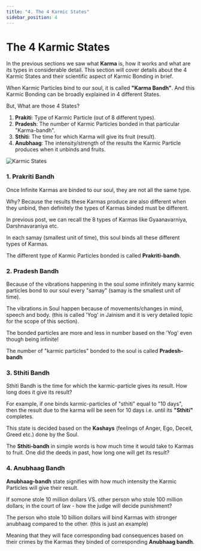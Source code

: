 ```yaml
---
title: "4. The 4 Karmic States"
sidebar_position: 4
---
```


# The 4 Karmic States

In the previous sections we saw what **Karma** is, how it works and what are its types in considerable detail. This section will cover details about the 4 Karmic States and their scientific aspect of Karmic Bonding in brief.

When Karmic Particles bind to our soul, it is called
**"Karma Bandh"**. And this Karmic Bonding can be broadly explained in 4 different States.

But, What are those 4 States?

1. **Prakiti**: Type of Karmic Particle (out of 8 different types).
2. **Pradesh**: The number of Karmic Particles bonded in that particular "Karma-bandh".
3. **Sthiti**: The time for which Karma will give its fruit (result).
4. **Anubhaag**: The intensity/strength of the results the Karmic Particle produces when it unbinds and fruits.

![Karmic States](/img/karmic_states.jpeg "Karmic States")

### 1. Prakriti Bandh

Once Infinite Karmas are binded to our soul, they are not all the same type.

Why? Because the results these Karmas produce are also different when they unbind, then definitely the types of Karmas binded must be different.

In previous post, we can recall the 8 types of Karmas like Gyaanavarniya, Darshnavaraniya etc.

In each samay (smallest unit of time), this soul binds all these different types of Karmas.

The different type of Karmic Particles bonded is called **Prakriti-bandh**.

### 2. Pradesh Bandh

Because of the vibrations happening in the soul some infinitely many karmic particles bond to our soul every "samay" (samay is the smallest unit of time).

The vibrations in Soul happen because of movements/changes in mind, speech and body. (this is called 'Yog' in Jainism and it is very detailed topic for the scope of this section).

The bonded particles are more and less in number based on the 'Yog' even though being infinite!

The number of "karmic particles" bonded to the soul is called **Pradesh-bandh**

### 3. Sthiti Bandh

Sthiti Bandh is the time for which the karmic-particle gives its result. How long does it give its result?

For example, if one binds karmic-particles of "sthiti" equal to "10 days", then the result due to the karma will be seen for 10 days i.e. until its **"Sthiti"** completes.

This state is decided based on the **Kashays** (feelings of Anger, Ego, Deceit, Greed etc.) done by the Soul.

The **Sthiti-bandh** in simple words is how much time it would take to Karmas to fruit. One did the deeds in past, how long one will get its result?

### 4. Anubhaag Bandh

**Anubhaag-bandh** state signifies with how much intensity the Karmic Particles will give their result.

If somone stole 10 million dollars VS. other person who stole 100 million dollars; in the court of law - how the judge will decide punishment?

The person who stole 10 billion dollars will bind Karmas with stronger anubhaag compared to the other. (this is just an example)

Meaning that they will face corresponding bad consequences based on their crimes by the Karmas they binded of corresponding **Anubhaag bandh**.
